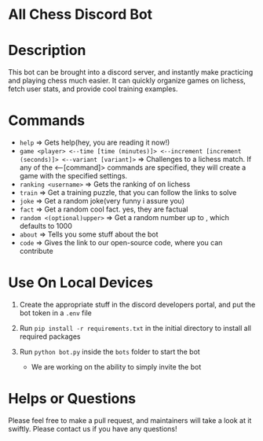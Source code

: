 # All Chess Discord Bot


# Description
This bot can be brought into a discord server, and instantly make practicing and playing chess much easier. It can quickly organize games on lichess, fetch user stats, and provide cool training examples.


# Commands
* `help` => Gets help(hey, you are reading it now!)
* `game <player> <--time [time (minutes)]> <--increment [increment (seconds)]> <--variant [variant]>` => Challenges <player> to a lichess match. If any of the <--[command]> commands are specified, they will create a game with the specified settings.
* `ranking <username>` => Gets the ranking of <username> on lichess
* `train` => Get a training puzzle, that you can follow the links to solve
* `joke` => Get a random joke(very funny i assure you)
* `fact` => Get a random cool fact. yes, they are factual
* `random <(optional)upper>` => Get a random number up to <upper>, which defaults to 1000
* `about` => Tells you some stuff about the bot
* `code` => Gives the link to our open-source code, where you can contribute

# Use On Local Devices
1. Create the appropriate stuff in the discord developers portal, and put the bot token in a `.env` file
2. Run `pip install -r requirements.txt` in the initial directory to install all required packages
3. Run `python bot.py` inside the `bots` folder to start the bot

    - We are working on the ability to simply invite the bot

# Helps or Questions
Please feel free to make a pull request, and maintainers will take a look at it swiftly. Please contact us if you have any questions!
